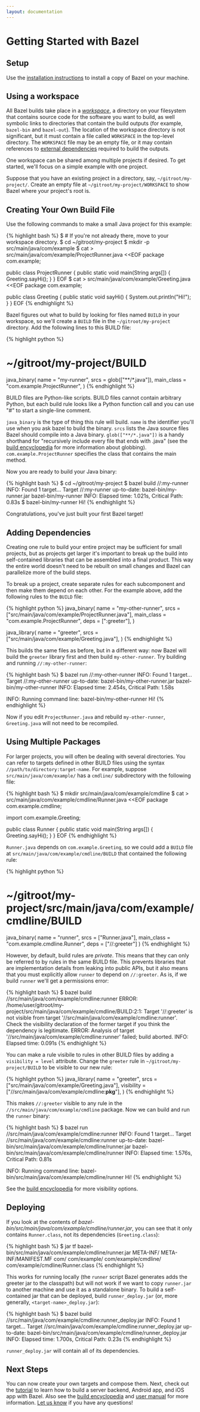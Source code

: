 ```yaml
---
layout: documentation
---
```


# Getting Started with Bazel

## Setup

Use the [installation instructions](/docs/install.html) to install a copy of
Bazel on your machine.

## Using a workspace

All Bazel builds take place in a [_workspace_](/docs/build-ref.html#workspaces),
a directory on your filesystem that contains source code for the software you
want to build, as well symbolic links to directories that contain the build
outputs (for example, `bazel-bin` and `bazel-out`). The location of the
workspace directory is not significant, but it must contain a file called
`WORKSPACE` in the top-level directory. The `WORKSPACE` file may be an empty
file, or it may contain references to
[external dependencies](/docs/external.html) required to build the outputs.

One workspace can be shared among multiple projects if desired.  To get
started, we'll focus on a simple example with one project.

Suppose that you have an existing project in a directory, say,
`~/gitroot/my-project/`. Create an empty file at
`~/gitroot/my-project/WORKSPACE` to show Bazel where your project's root is.

## Creating Your Own Build File

Use the following commands to make a small Java project for this example:

{% highlight bash %}
$ # If you're not already there, move to your workspace directory.
$ cd ~/gitroot/my-project
$ mkdir -p src/main/java/com/example
$ cat > src/main/java/com/example/ProjectRunner.java <<EOF
package com.example;

public class ProjectRunner {
    public static void main(String args[]) {
        Greeting.sayHi();
    }
}
EOF
$ cat > src/main/java/com/example/Greeting.java <<EOF
package com.example;

public class Greeting {
    public static void sayHi() {
        System.out.println("Hi!");
    }
}
EOF
{% endhighlight %}

Bazel figures out what to build by looking for files named `BUILD` in your
workspace, so we'll create a `BUILD` file in the `~/gitroot/my-project`
directory.  Add the following lines to this BUILD file:

{% highlight python %}
# ~/gitroot/my-project/BUILD
java_binary(
    name = "my-runner",
    srcs = glob(["**/*.java"]),
    main_class = "com.example.ProjectRunner",
)
{% endhighlight %}

BUILD files are Python-like scripts. BUILD files cannot contain arbitrary
Python, but each build rule looks like a Python function call and you can use
"#" to start a single-line comment.

`java_binary` is the type of thing this rule will build. `name` is the
identifier you'll use when you ask bazel to build the binary. `srcs` lists the
Java source files Bazel should compile into a Java binary.
`glob(["**/*.java"])` is a handy shorthand for "recursively include every file
that ends with .java" (see the
[build encyclopedia](build-encyclopedia.html#glob) for more information about
globbing). `com.example.ProjectRunner` specifies the class that contains the
main method.

Now you are ready to build your Java binary:

{% highlight bash %}
$ cd ~/gitroot/my-project
$ bazel build //:my-runner
INFO: Found 1 target...
Target //:my-runner up-to-date:
  bazel-bin/my-runner.jar
  bazel-bin/my-runner
INFO: Elapsed time: 1.021s, Critical Path: 0.83s
$ bazel-bin/my-runner
Hi!
{% endhighlight %}

Congratulations, you've just built your first Bazel target!

## Adding Dependencies

Creating one rule to build your entire project may be sufficient for small
projects, but as projects get larger it's important to break up the build into
self-contained libraries that can be assembled into a final product.  This way
the entire world doesn't need to be rebuilt on small changes and Bazel can
parallelize more of the build steps.

To break up a project, create separate rules for each subcomponent and then
make them depend on each other. For the example above, add the following rules
to the `BUILD` file:

{% highlight python %}
java_binary(
    name = "my-other-runner",
    srcs = ["src/main/java/com/example/ProjectRunner.java"],
    main_class = "com.example.ProjectRunner",
    deps = [":greeter"],
)

java_library(
    name = "greeter",
    srcs = ["src/main/java/com/example/Greeting.java"],
)
{% endhighlight %}

This builds the same files as before, but in a different way: now Bazel will
build the `greeter` library first and then build `my-other-runner`. Try building
and running `//:my-other-runner`:

{% highlight bash %}
$ bazel run //:my-other-runner
INFO: Found 1 target...
Target //:my-other-runner up-to-date:
  bazel-bin/my-other-runner.jar
  bazel-bin/my-other-runner
INFO: Elapsed time: 2.454s, Critical Path: 1.58s

INFO: Running command line: bazel-bin/my-other-runner
Hi!
{% endhighlight %}

Now if you edit `ProjectRunner.java` and rebuild `my-other-runner`,
`Greeting.java` will not need to be recompiled.

## Using Multiple Packages

For larger projects, you will often be dealing with several directories. You
can refer to targets defined in other BUILD files using the syntax
`//path/to/directory:target-name`.  For example, suppose
`src/main/java/com/example/` has a `cmdline/` subdirectory with the following
file:

{% highlight bash %}
$ mkdir src/main/java/com/example/cmdline
$ cat > src/main/java/com/example/cmdline/Runner.java <<EOF
package com.example.cmdline;

import com.example.Greeting;

public class Runner {
    public static void main(String args[]) {
        Greeting.sayHi();
    }
}
EOF
{% endhighlight %}

`Runner.java` depends on `com.example.Greeting`, so we could add a `BUILD` file
at `src/main/java/com/example/cmdline/BUILD` that contained the following rule:

{% highlight python %}
# ~/gitroot/my-project/src/main/java/com/example/cmdline/BUILD
java_binary(
    name = "runner",
    srcs = ["Runner.java"],
    main_class = "com.example.cmdline.Runner",
    deps = ["//:greeter"]
)
{% endhighlight %}

However, by default, build rules are _private_. This means that they can only be
referred to by rules in the same BUILD file. This prevents libraries that are
implementation details from leaking into public APIs, but it also means that you
must explicitly allow `runner` to depend on `//:greeter`. As is, if we
build `runner` we'll get a permissions error:

{% highlight bash %}
$ bazel build //src/main/java/com/example/cmdline:runner
ERROR: /home/user/gitroot/my-project/src/main/java/com/example/cmdline/BUILD:2:1:
  Target '//:greeter' is not visible from target '//src/main/java/com/example/cmdline:runner'.
  Check the visibility declaration of the former target if you think the dependency is legitimate.
ERROR: Analysis of target '//src/main/java/com/example/cmdline:runner' failed; build aborted.
INFO: Elapsed time: 0.091s
{% endhighlight %}

You can make a rule visibile to rules in other BUILD files by adding a
`visibility = level` attribute.  Change the `greeter` rule in
`~/gitroot/my-project/BUILD` to be visible to our new rule:

{% highlight python %}
java_library(
    name = "greeter",
    srcs = ["src/main/java/com/example/Greeting.java"],
    visibility = ["//src/main/java/com/example/cmdline:__pkg__"],
)
{% endhighlight %}

This makes `//:greeter` visible to any rule in the
`//src/main/java/com/example/cmdline` package. Now we can build and
run the `runner` binary:

{% highlight bash %}
$ bazel run //src/main/java/com/example/cmdline:runner
INFO: Found 1 target...
Target //src/main/java/com/example/cmdline:runner up-to-date:
  bazel-bin/src/main/java/com/example/cmdline/runner.jar
  bazel-bin/src/main/java/com/example/cmdline/runner
INFO: Elapsed time: 1.576s, Critical Path: 0.81s

INFO: Running command line: bazel-bin/src/main/java/com/example/cmdline/runner
Hi!
{% endhighlight %}

See the [build encyclopedia](build-encyclopedia.html#common.visibility) for more
visibility options.

## Deploying

If you look at the contents of
_bazel-bin/src/main/java/com/example/cmdline/runner.jar_, you can see that it
only contains `Runner.class`, not its dependencies (`Greeting.class`):

{% highlight bash %}
$ jar tf bazel-bin/src/main/java/com/example/cmdline/runner.jar
META-INF/
META-INF/MANIFEST.MF
com/
com/example/
com/example/cmdline/
com/example/cmdline/Runner.class
{% endhighlight %}

This works for running locally (the `runner` script Bazel generates adds the
greeter jar to the classpath) but will not work if we want to copy `runner.jar`
to another machine and use it as a standalone binary. To build a self-contained
jar that can be deployed, build `runner_deploy.jar` (or, more generally,
`<target-name>_deploy.jar`):

{% highlight bash %}
$ bazel build //src/main/java/com/example/cmdline:runner_deploy.jar
INFO: Found 1 target...
Target //src/main/java/com/example/cmdline:runner_deploy.jar up-to-date:
  bazel-bin/src/main/java/com/example/cmdline/runner_deploy.jar
INFO: Elapsed time: 1.700s, Critical Path: 0.23s
{% endhighlight %}

`runner_deploy.jar` will contain all of its dependencies.

## Next Steps

You can now create your own targets and compose them. Next, check out the
[tutorial](/docs/tutorial/index.html) to learn how to build a server backend,
Android app, and iOS app with Bazel. Also see the
[build encyclopedia](build-encyclopedia.html) and
[user manual](bazel-user-manual.html) for more information.
[Let us know](https://groups.google.com/forum/#!forum/bazel-discuss) if you have
any questions!
